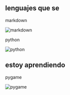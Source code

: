 ## lenguajes que se

markdown

<img alt="markdown" href="https://github.com/Ian-and-code/Ian-and-code/blob/main/markdown.png">

python

<img alt="python" href="https://github.com/Ian-and-code/Ian-and-code/blob/main/python.jpeg">

## estoy aprendiendo 

pygame

<img alt="pygame" href="https://github.com/Ian-and-code/Ian-and-code/blob/main/pygame.png">

